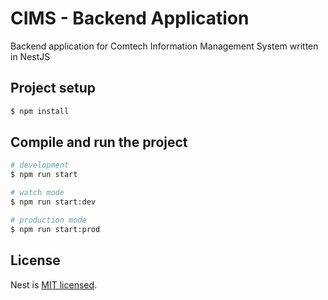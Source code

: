 # CIMS - Backend Application

Backend application for Comtech Information Management System written in NestJS

## Project setup

```bash
$ npm install
```

## Compile and run the project

```bash
# development
$ npm run start

# watch mode
$ npm run start:dev

# production mode
$ npm run start:prod
```


## License

Nest is [MIT licensed](https://github.com/nestjs/nest/blob/master/LICENSE).
